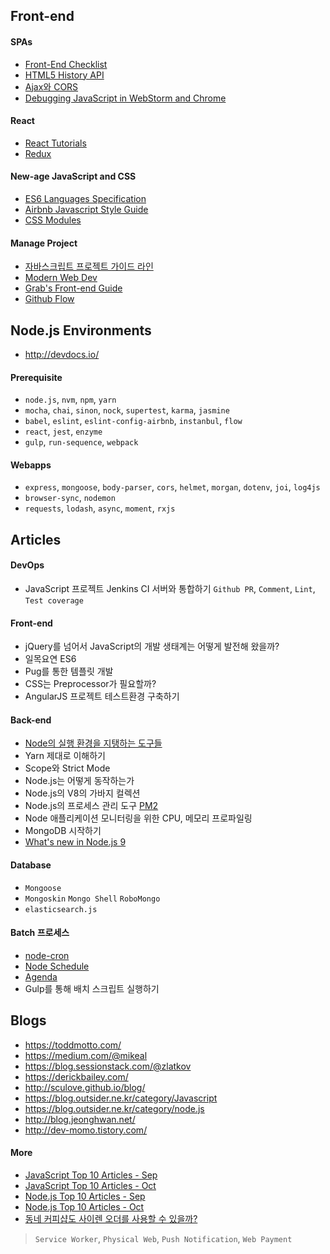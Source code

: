 ## Front-end

#### SPAs

- [Front-End Checklist](https://github.com/thedaviddias/Front-End-Checklist)
- [HTML5 History API](https://developer.mozilla.org/en-US/docs/Web/API/History_API)
- [Ajax와 CORS](https://developer.mozilla.org/ko/docs/Web/HTTP/Access_control_CORS)
- [Debugging JavaScript in WebStorm and Chrome](https://www.youtube.com/watch?v=a-IsnxZpRrQ)

#### React

- [React Tutorials](https://facebook.github.io/react/docs/hello-world.html)
- [Redux](https://deminoth.github.io/redux/)

#### New-age JavaScript and CSS

- [ES6 Languages Specification](http://www.ecma-international.org/ecma-262/6.0/)
- [Airbnb Javascript Style Guide](https://github.com/airbnb/javascript)
- [CSS Modules](https://github.com/css-modules/css-modules)

#### Manage Project

- [자바스크립트 프로젝트 가이드 라인](https://github.com/wearehive/project-guidelines)
- [Modern Web Dev](https://github.com/dexteryy/spellbook-of-modern-webdev)
- [Grab's Front-end Guide](https://github.com/grab/front-end-guide)
- [Github Flow](https://guides.github.com/introduction/flow/)

## Node.js Environments

- http://devdocs.io/

#### Prerequisite

- `node.js`, `nvm`, `npm`, `yarn`
- `mocha`, `chai`, `sinon`, `nock`, `supertest`, `karma`, `jasmine`
- `babel`, `eslint`, `eslint-config-airbnb`, `instanbul`, `flow`
- `react`, `jest`, `enzyme`
- `gulp`, `run-sequence`, `webpack`

#### Webapps

- `express`, `mongoose`, `body-parser`, `cors`, `helmet`, `morgan`, `dotenv`, `joi`, `log4js`
- `browser-sync`, `nodemon`
- `requests`, `lodash`, `async`, `moment`,  `rxjs`

## Articles

#### DevOps

- JavaScript 프로젝트 Jenkins CI 서버와 통합하기 `Github PR`, `Comment`, `Lint`, `Test coverage`

#### Front-end

- jQuery를 넘어서 JavaScript의 개발 생태계는 어떻게 발전해 왔을까?
- 일목요연 ES6
- Pug를 통한 템플릿 개발
- CSS는 Preprocessor가 필요할까?
- AngularJS 프로젝트 테스트환경 구축하기

#### Back-end

- [Node의 실행 환경을 지탱하는 도구들](https://github.com/stunstunstun/awesome-wiki/blob/master/Front-end/node-environments.md)
- Yarn 제대로 이해하기
- Scope와 Strict Mode
- Node.js는 어떻게 동작하는가
- Node.js의 V8의 가바지 컬렉션
- Node.js의 프로세스 관리 도구 [PM2](http://pm2.keymetrics.io/)
- Node 애플리케이션 모니터링을 위한 CPU, 메모리 프로파일링
- MongoDB 시작하기
- [What's new in Node.js 9](https://nemethgergely.com/what-is-new-in-nodejs-9/)

#### Database

- `Mongoose`
- `Mongoskin` `Mongo Shell` `RoboMongo`
- `elasticsearch.js`

#### Batch 프로세스

- [node-cron](https://github.com/kelektiv/node-cron)
- [Node Schedule](https://github.com/node-schedule/node-schedule)
- [Agenda](https://github.com/agenda/agenda)
- Gulp를 통해 배치 스크립트 실행하기

## Blogs

- https://toddmotto.com/
- https://medium.com/@mikeal
- https://blog.sessionstack.com/@zlatkov
- https://derickbailey.com/
- http://sculove.github.io/blog/
- https://blog.outsider.ne.kr/category/Javascript
- https://blog.outsider.ne.kr/category/node.js
- http://blog.jeonghwan.net/
- http://dev-momo.tistory.com/

#### More

- [JavaScript Top 10 Articles - Sep](https://medium.mybridge.co/javascript-top-10-articles-for-the-past-month-v-sep-2017-168efb9a3b0f)
- [JavaScript Top 10 Articles - Oct](https://medium.mybridge.co/javascript-top-10-articles-for-the-past-month-v-oct-2017-e51b3b1a34d2)
- [Node.js Top 10 Articles - Sep](https://medium.mybridge.co/node-js-top-10-articles-for-the-past-month-v-sep-2017-46e904272856)
- [Node.js Top 10 Articles - Oct](https://medium.mybridge.co/node-js-top-10-articles-for-the-past-month-v-oct-2017-5cfa2e44278f)
- [동네 커피샵도 사이렌 오더를 사용할 수 있을까?](https://www.slideshare.net/deview/123-80843907) 

> `Service Worker`, `Physical Web`, `Push Notification`, `Web Payment`

